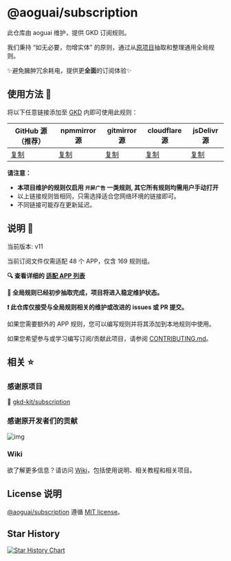 # @aoguai/subscription

此仓库由 aoguai 维护，提供 GKD 订阅规则。

我们秉持 “如无必要，勿增实体” 的原则，通过从[原项目](https://github.com/gkd-kit/subscription)抽取和整理通用全局规则。

✨避免臃肿冗余耗电，提供更**全面**的订阅体验✨

## 使用方法 🚀

将以下任意链接添加至 [GKD](https://github.com/gkd-kit/gkd) 内即可使用此规则：

| GitHub 源（推荐）                                                                          | npmmirror 源                                                             | gitmirror 源                                                                       | cloudflare 源                   | jsDelivr 源                                                                          |
| ------------------------------------------------------------------------------------------ | ------------------------------------------------------------------------ | ---------------------------------------------------------------------------------- | ------------------------------- | ------------------------------------------------------------------------------------ |
| [复制](https://raw.githubusercontent.com/aoguai/subscription/custom/dist/aoguai_gkd.json5) | [复制](https://registry.npmmirror.com/@aoguai/subscription/latest/files) | [复制](https://raw.gitmirror.com/aoguai/subscription/custom/dist/aoguai_gkd.json5) | [复制](https://gkd.aoguai.top/) | [复制](https://cdn.jsdelivr.net/gh/aoguai/subscription@custom/dist/aoguai_gkd.json5) |

**请注意：**

- **本项目维护的规则仅启用 `开屏广告` 一类规则, 其它所有规则均需用户手动打开**
- 以上链接规则皆相同，只需选择适合您网络环境的链接即可。
- 不同链接可能存在更新延迟。

## 说明 📝

当前版本: v11

当前订阅文件仅需适配 48 个 APP，仅含 169 规则组。

**🔍 查看详细的 [适配 APP 列表](./AppList.md)**

**🚀 全局规则已经初步抽取完成，项目将进入稳定维护状态。**

**❗️ 此仓库仅接受与全局规则相关的维护或改进的 issues 或 PR 提交。**

如果您需要额外的 APP 规则，您可以编写规则并将其添加到本地规则中使用。

如果您希望参与或学习编写订阅/贡献此项目，请参阅 [CONTRIBUTING.md](./CONTRIBUTING.md)。

## 相关 ⭐️

### 感谢原项目

🌟 [gkd-kit/subscription](https://github.com/gkd-kit/subscription)

### 感谢原开发者们的贡献

![img](https://contrib.rocks/image?repo=gkd-kit/subscription&_v=185)

### Wiki

欲了解更多信息？请访问 [Wiki](https://github.com/aoguai/subscription/wiki)，包括使用说明、相关教程和相关项目。

## License 说明

[@aoguai/subscription](https://github.com/aoguai/subscription) 遵循 [MIT license](./LICENSE)。

## Star History

<a href="https://star-history.com/#aoguai/subscription&Timeline">
  <picture>
    <source media="(prefers-color-scheme: dark)" srcset="https://api.star-history.com/svg?repos=aoguai/subscription&type=Timeline&theme=dark" />
    <source media="(prefers-color-scheme: light)" srcset="https://api.star-history.com/svg?repos=aoguai/subscription&type=Timeline" />
    <img alt="Star History Chart" src="https://api.star-history.com/svg?repos=aoguai/subscription&type=Timeline" />
  </picture>
</a>

